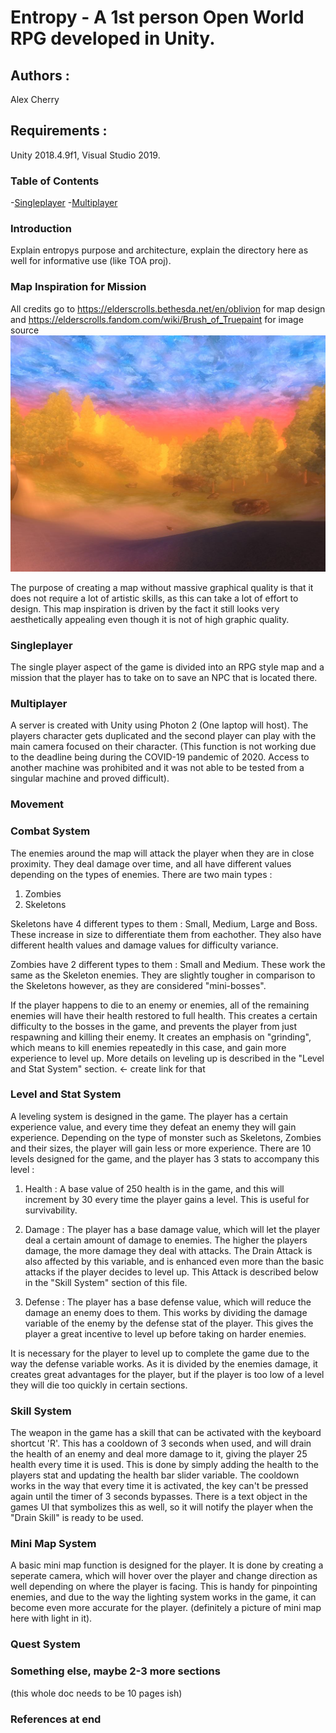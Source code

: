 
# Entropy - A 1st person Open World RPG developed in Unity.

## Authors : 
Alex Cherry

## Requirements : 
Unity 2018.4.9f1, Visual Studio 2019.

### Table of Contents

-[Singleplayer](#singleplayer)
-[Multiplayer](#multiplayer)

### Introduction
Explain entropys purpose and architecture, explain the directory here as well for informative use (like TOA proj).

### Map Inspiration for Mission
All credits go to https://elderscrolls.bethesda.net/en/oblivion for map design and https://elderscrolls.fandom.com/wiki/Brush_of_Truepaint for image source
![alt test](readmescreenshots/PaintedWorld.jpg)

The purpose of creating a map without massive graphical quality is that it does not require a lot of artistic skills, as this can take a lot of effort to design. This map inspiration is driven by the fact it still looks very aesthetically appealing even though it is not of high graphic quality.

### Singleplayer
The single player aspect of the game is divided into an RPG style map and a mission that the player has to take on to save an NPC that is located there. 

### Multiplayer 
A server is created with Unity using Photon 2 (One laptop will host). The players character gets duplicated and the second player can play with the main camera focused on their character. (This function is not working due to the deadline being during the COVID-19 pandemic of 2020. Access to another machine was prohibited and it was not able to be tested from a singular machine and proved difficult).

### Movement

### Combat System
The enemies around the map will attack the player when they are in close proximity. They deal damage over time, and all have different values depending on the types of enemies. There are two main types : 

1. Zombies
2. Skeletons

Skeletons have 4 different types to them : Small, Medium, Large and Boss. These increase in size to differentiate them from eachother. They also have different health values and damage values for difficulty variance. 

Zombies have 2 different types to them : Small and Medium. These work the same as the Skeleton enemies. They are slightly tougher in comparison to the Skeletons however, as they are considered "mini-bosses".

If the player happens to die to an enemy or enemies, all of the remaining enemies will have their health restored to full health. This creates a certain difficulty to the bosses in the game, and prevents the player from just respawning and killing their enemy. It creates an emphasis on "grinding", which means to kill enemies repeatedly in this case, and gain more experience to level up. More details on leveling up is described in the "Level and Stat System" section. <- create link for that


### Level and Stat System
A leveling system is designed in the game. The player has a certain experience value, and every time they defeat an enemy they will gain experience. Depending on the type of monster such as Skeletons, Zombies and their sizes, the player will gain less or more experience. There are 10 levels designed for the game, and the player has 3 stats to accompany this level : 
1. Health : A base value of 250 health is in the game, and this will increment by 30 every time the player gains a level. This is useful for survivability.

2. Damage : The player has a base damage value, which will let the player deal a certain amount of damage to enemies. The higher the players damage, the more damage they deal with attacks. The Drain Attack is also affected by this variable, and is enhanced even more than the basic attacks if the player decides to level up. This Attack is described below in the "Skill System" section of this file.

3. Defense : The player has a base defense value, which will reduce the damage an enemy does to them. This works by dividing the damage variable of the enemy by the defense stat of the player. This gives the player a great incentive to level up before taking on harder enemies.

It is necessary for the player to level up to complete the game due to the way the defense variable works. As it is divided by the enemies damage, it creates great advantages for the player, but if the player is too low of a level they will die too quickly in certain sections.

### Skill System
The weapon in the game has a skill that can be activated with the keyboard shortcut 'R'. This has a cooldown of 3 seconds when used, and will drain the health of an enemy and deal more damage to it, giving the player 25 health every time it is used. This is done by simply adding the health to the players stat and updating the health bar slider variable. The cooldown works in the way that every time it is activated, the key can't be pressed again until the timer of 3 seconds bypasses. There is a text object in the games UI that symbolizes this as well, so it will notify the player when the "Drain Skill" is ready to be used.

### Mini Map System
A basic mini map function is designed for the player. It is done by creating a seperate camera, which will hover over the player and change direction as well depending on where the player is facing. This is handy for pinpointing enemies, and due to the way the lighting system works in the game, it can become even more accurate for the player.
(definitely a picture of mini map here with light in it).

### Quest System

### Something else, maybe 2-3 more sections 
(this whole doc needs to be 10 pages ish)



### References at end





